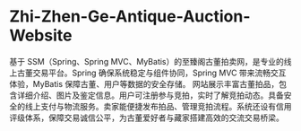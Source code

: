 # Zhi-Zhen-Ge-Antique-Auction-Website
基于 SSM（Spring、Spring MVC、MyBatis）的至臻阁古董拍卖网，是专业的线上古董交易平台。Spring 确保系统稳定与组件协同，Spring MVC 带来流畅交互体验，MyBatis 保障古董、用户等数据的安全存储。  网站展示丰富古董拍品，包含详细介绍、图片及鉴定信息。用户可注册参与竞拍，实时了解竞拍动态。具备安全的线上支付与物流服务。卖家能便捷发布拍品、管理竞拍流程。系统还设有信用评级体系，保障交易诚信公平，为古董爱好者与藏家搭建高效的交流交易桥梁。 
